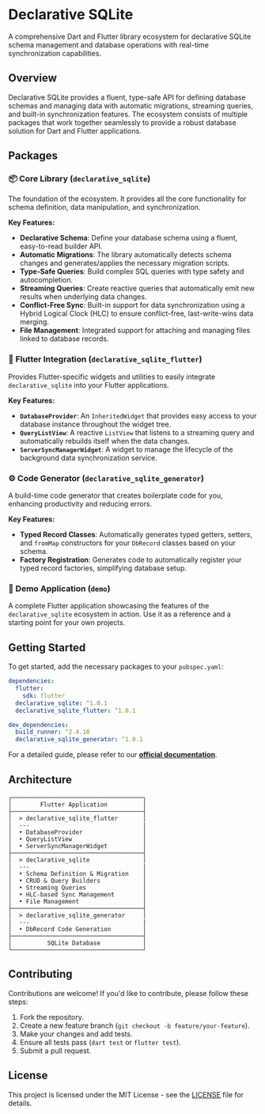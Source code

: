 # Declarative SQLite

A comprehensive Dart and Flutter library ecosystem for declarative SQLite schema management and database operations with real-time synchronization capabilities.

## Overview

Declarative SQLite provides a fluent, type-safe API for defining database schemas and managing data with automatic migrations, streaming queries, and built-in synchronization features. The ecosystem consists of multiple packages that work together seamlessly to provide a robust database solution for Dart and Flutter applications.

## Packages

### 📦 Core Library (`declarative_sqlite`)

The foundation of the ecosystem. It provides all the core functionality for schema definition, data manipulation, and synchronization.

**Key Features:**
- **Declarative Schema**: Define your database schema using a fluent, easy-to-read builder API.
- **Automatic Migrations**: The library automatically detects schema changes and generates/applies the necessary migration scripts.
- **Type-Safe Queries**: Build complex SQL queries with type safety and autocompletion.
- **Streaming Queries**: Create reactive queries that automatically emit new results when underlying data changes.
- **Conflict-Free Sync**: Built-in support for data synchronization using a Hybrid Logical Clock (HLC) to ensure conflict-free, last-write-wins data merging.
- **File Management**: Integrated support for attaching and managing files linked to database records.

### 📱 Flutter Integration (`declarative_sqlite_flutter`)

Provides Flutter-specific widgets and utilities to easily integrate `declarative_sqlite` into your Flutter applications.

**Key Features:**
- **`DatabaseProvider`**: An `InheritedWidget` that provides easy access to your database instance throughout the widget tree.
- **`QueryListView`**: A reactive `ListView` that listens to a streaming query and automatically rebuilds itself when the data changes.
- **`ServerSyncManagerWidget`**: A widget to manage the lifecycle of the background data synchronization service.

### ⚙️ Code Generator (`declarative_sqlite_generator`)

A build-time code generator that creates boilerplate code for you, enhancing productivity and reducing errors.

**Key Features:**
- **Typed Record Classes**: Automatically generates typed getters, setters, and `fromMap` constructors for your `DbRecord` classes based on your schema.
- **Factory Registration**: Generates code to automatically register your typed record factories, simplifying database setup.

### 🚀 Demo Application (`demo`)

A complete Flutter application showcasing the features of the `declarative_sqlite` ecosystem in action. Use it as a reference and a starting point for your own projects.

## Getting Started

To get started, add the necessary packages to your `pubspec.yaml`:

```yaml
dependencies:
  flutter:
    sdk: flutter
  declarative_sqlite: ^1.0.1
  declarative_sqlite_flutter: ^1.0.1

dev_dependencies:
  build_runner: ^2.4.10
  declarative_sqlite_generator: ^1.0.1
```

For a detailed guide, please refer to our [**official documentation**](https://graknol.github.io/declarative_sqlite/).

## Architecture

```
┌─────────────────────────────────────┐
│        Flutter Application          │
├─────────────────────────────────────┤
│  > declarative_sqlite_flutter       │
|  ---                                |
│  • DatabaseProvider                 │
│  • QueryListView                    │
│  • ServerSyncManagerWidget          │
├─────────────────────────────────────┤
│  > declarative_sqlite               │
|  ---                                |
│  • Schema Definition & Migration    │
│  • CRUD & Query Builders            │
│  • Streaming Queries                │
│  • HLC-based Sync Management        │
│  • File Management                  │
├─────────────────────────────────────┤
│  > declarative_sqlite_generator     │
|  ---                                |
│  • DbRecord Code Generation         │
├─────────────────────────────────────┤
│          SQLite Database            │
└─────────────────────────────────────┘
```

## Contributing

Contributions are welcome! If you'd like to contribute, please follow these steps:

1.  Fork the repository.
2.  Create a new feature branch (`git checkout -b feature/your-feature`).
3.  Make your changes and add tests.
4.  Ensure all tests pass (`dart test` or `flutter test`).
5.  Submit a pull request.

## License

This project is licensed under the MIT License - see the [LICENSE](LICENSE) file for details.